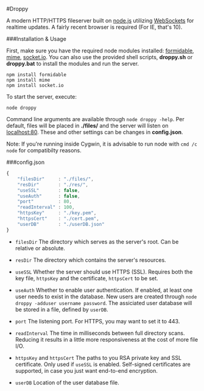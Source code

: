 #Droppy

A modern HTTP/HTTPS fileserver built on [node.js](http://nodejs.org/) utilizing [WebSockets](https://en.wikipedia.org/wiki/WebSocket) for realtime updates. A fairly recent browser is required (For IE, that's 10).

###Installation & Usage

First, make sure you have the required node modules installed: [formidable](https://github.com/felixge/node-formidable), [mime](https://github.com/broofa/node-mime), [socket.io](https://github.com/learnboost/socket.io). You can also use the provided shell scripts, **droppy.sh** or **droppy.bat** to install the modules and run the server.

````
npm install formidable
npm install mime
npm install socket.io
````

To start the server, execute:
````
node droppy
````

Command line arguments are available through `node droppy -help`. Per default, files will be placed in **./files/** and the server will listen on [localhost:80](http://localhost/). These and other settings can be changes in **config.json**.

Note: If you're running inside Cygwin, it is advisable to run node with `cmd /c node` for compatibilty reasons.

###config.json

````javascript
{
    "filesDir"     : "./files/",
    "resDir"       : "./res/",
    "useSSL"       : false,
    "useAuth"      : false,
    "port"         : 80,
    "readInterval" : 100,
    "httpsKey"     : "./key.pem",
    "httpsCert"    : "./cert.pem",
    "userDB"       : "./userDB.json"
}
````

- `filesDir` The directory which serves as the server's root. Can be relative or absolute.

- `resDir` The directory which contains the server's resources.

- `useSSL` Whether the server should use HTTPS (SSL). Requires both the key file, `httpsKey` and the certificate, `httpsCert` to be set.

- `useAuth` Whether to enable user authentication. If enabled, at least one user needs to exist in the database. New users are created through `node droppy -adduser username password`. The assiciated user database will be stored in a file, defined by `userDB`.

- `port` The listening port. For HTTPS, you may want to set it to 443.

- `readInterval` The time in milliseconds between full directory scans. Reducing it results in a little more responsiveness at the cost of more file I/O.

- `httpsKey` and `httpsCert` The paths to you RSA private key and SSL certificate. Only used if `useSSL` is enabled. Self-signed certificates are supported, in case you just want end-to-end encryption.

- `userDB` Location of the user database file.
